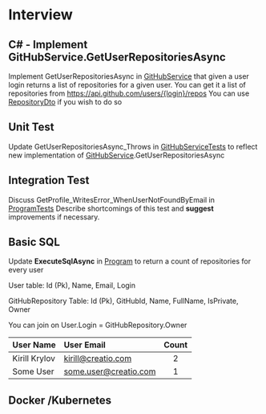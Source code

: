 # Interview


## C# - Implement GitHubService.GetUserRepositoriesAsync
Implement GetUserRepositoriesAsync in [GitHubService] that given a user login 
returns a list of repositories for a given user.
You can get it a list of repositories from https://api.github.com/users/{login}/repos
You can use [RepositoryDto] if you wish to do so


## Unit Test
Update GetUserRepositoriesAsync_Throws in [GitHubServiceTests] to reflect new implementation
of [GitHubService].GetUserRepositoriesAsync

## Integration Test
Discuss GetProfile_WritesError_WhenUserNotFoundByEmail in [ProgramTests]
Describe shortcomings of this test and **suggest** improvements if necessary.

## Basic SQL
Update **ExecuteSqlAsync** in [Program] to return a count of repositories for every user 

User table:
    Id (Pk), Name, Email, Login

GitHubRepository Table:
    Id (Pk), GitHubId, Name, FullName, IsPrivate, Owner

You can join on User.Login = GitHubRepository.Owner


| User Name     | User Email            | Count |
|:--------------|:----------------------|:-----:|
| Kirill Krylov | kirill@creatio.com    |   2   |
| Some User     | some.user@creatio.com |   1   | 


## Docker /Kubernetes



<!-- Link -->
[GitHubService]: ./Interview/GitHubService.cs
[RepositoryDto]: ./Interview/Dto/RepositoryDto.cs
[GitHubServiceTests]: ./Interview.Tests/GitHubServiceTests.cs
[ProgramTests]: ./Interview.Tests/ProgramTests.cs
[Program]: ./Interview/Program.cs



